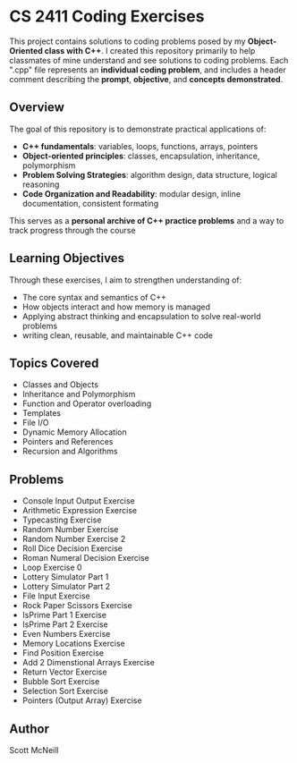 # CS 2411 Coding Exercises
This project contains solutions to coding problems posed by my **Object-Oriented class with C++**. I created this repository primarily to help classmates of mine understand and see solutions to coding problems. 
Each ".cpp" file represents an **individual coding problem**, and includes a header comment describing the **prompt**, **objective**, and **concepts demonstrated**.

## Overview
The goal of this repository is to demonstrate practical applications of:
- **C++ fundamentals**: variables, loops, functions, arrays, pointers
- **Object-oriented principles**: classes, encapsulation, inheritance, polymorphism
- **Problem Solving Strategies**: algorithm design, data structure, logical reasoning
- **Code Organization and Readability**: modular design, inline documentation, consistent formating

This serves as a **personal archive of C++ practice problems** and a way to track progress through the course

## Learning Objectives
Through these exercises, I aim to strengthen understanding of:
- The core syntax and semantics of C++
- How objects interact and how memory is managed
- Applying abstract thinking and encapsulation to solve real-world problems
- writing clean, reusable, and maintainable C++ code

## Topics Covered
- Classes and Objects
- Inheritance and Polymorphism
- Function and Operator overloading
- Templates
- File I/O
- Dynamic Memory Allocation
- Pointers and References
- Recursion and Algorithms

## Problems 
- Console Input Output Exercise
- Arithmetic Expression Exercise
- Typecasting Exercise
- Random Number Exercise
- Random Number Exercise 2
- Roll Dice Decision Exercise
- Roman Numeral Decision Exercise
- Loop Exercise 0
- Lottery Simulator Part 1
- Lottery Simulator Part 2
- File Input Exercise
- Rock Paper Scissors Exercise
- IsPrime Part 1 Exercise
- IsPrime Part 2 Exercise
- Even Numbers Exercise
- Memory Locations Exercise
- Find Position Exercise
- Add 2 Dimenstional Arrays Exercise
- Return Vector Exercise
- Bubble Sort Exercise
- Selection Sort Exercise
- Pointers (Output Array) Exercise

## Author
Scott McNeill
